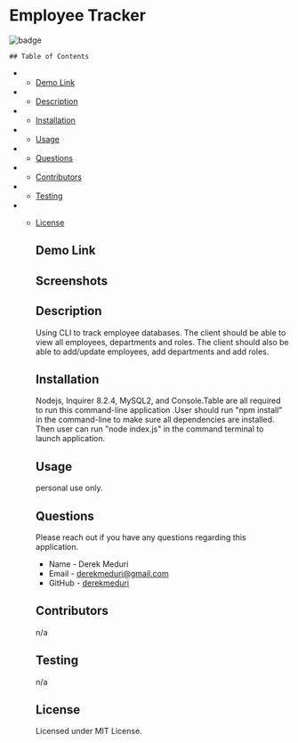 # Employee Tracker

![badge](https://img.shields.io/badge/license-MIT-brightgreen.svg)

    ## Table of Contents

- - [Demo Link](#demo-link)

- - [Description](#Description)

- - [Installation](#Installation)

- - [Usage](#Usage)

- - [Questions](#Questions)

- - [Contributors](#Contributors)

- - [Testing](#Testing)

- - [License](#License)

    ## Demo Link

    ## Screenshots

    ## Description

    Using CLI to track employee databases. The client should be able to view all employees, departments and roles. The client should also be able to add/update employees, add departments and add roles.

    ## Installation

    Nodejs, Inquirer 8.2.4, MySQL2, and Console.Table are all required to run this command-line application .User should run "npm install" in the command-line to make sure all dependencies are installed. Then user can run "node index.js" in the command terminal to launch application.

    ## Usage

    personal use only.

    ## Questions

    Please reach out if you have any questions regarding this application.

    - Name - Derek Meduri
    - Email - derekmeduri@gmail.com
    - GitHub - [derekmeduri](https://github.com/derekmeduri/)

    ## Contributors

    n/a

    ## Testing

    n/a

    ## License

    Licensed under MIT License.
